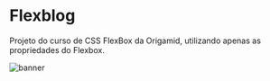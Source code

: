 # Flexblog

Projeto do curso de CSS FlexBox da Origamid, utilizando apenas as propriedades do Flexbox.

![banner](https://github.com/hildebrandofilho/flexblog-origamid/blob/main/readme.png)
